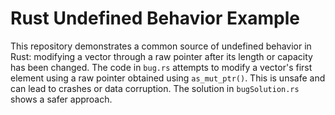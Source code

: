 # Rust Undefined Behavior Example

This repository demonstrates a common source of undefined behavior in Rust: modifying a vector through a raw pointer after its length or capacity has been changed.  The code in `bug.rs` attempts to modify a vector's first element using a raw pointer obtained using `as_mut_ptr()`.  This is unsafe and can lead to crashes or data corruption.  The solution in `bugSolution.rs` shows a safer approach.